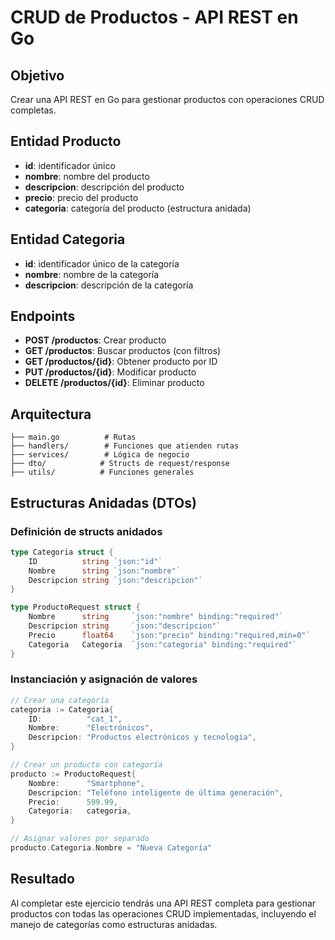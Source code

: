 # CRUD de Productos - API REST en Go

## Objetivo
Crear una API REST en Go para gestionar productos con operaciones CRUD completas.

## Entidad Producto
- **id**: identificador único
- **nombre**: nombre del producto
- **descripcion**: descripción del producto
- **precio**: precio del producto
- **categoria**: categoría del producto (estructura anidada)

## Entidad Categoria
- **id**: identificador único de la categoría
- **nombre**: nombre de la categoría
- **descripcion**: descripción de la categoría

## Endpoints
- **POST /productos**: Crear producto
- **GET /productos**: Buscar productos (con filtros)
- **GET /productos/{id}**: Obtener producto por ID
- **PUT /productos/{id}**: Modificar producto
- **DELETE /productos/{id}**: Eliminar producto

## Arquitectura
```
├── main.go          # Rutas
├── handlers/        # Funciones que atienden rutas
├── services/        # Lógica de negocio
├── dto/            # Structs de request/response
├── utils/          # Funciones generales
```

## Estructuras Anidadas (DTOs)

### Definición de structs anidados
```go
type Categoria struct {
    ID          string `json:"id"`
    Nombre      string `json:"nombre"`
    Descripcion string `json:"descripcion"`
}

type ProductoRequest struct {
    Nombre      string     `json:"nombre" binding:"required"`
    Descripcion string     `json:"descripcion"`
    Precio      float64    `json:"precio" binding:"required,min=0"`
    Categoria   Categoria  `json:"categoria" binding:"required"`
}
```

### Instanciación y asignación de valores
```go
// Crear una categoría
categoria := Categoria{
    ID:          "cat_1",
    Nombre:      "Electrónicos",
    Descripcion: "Productos electrónicos y tecnología",
}

// Crear un producto con categoría
producto := ProductoRequest{
    Nombre:      "Smartphone",
    Descripcion: "Teléfono inteligente de última generación",
    Precio:      599.99,
    Categoria:   categoria,
}

// Asignar valores por separado
producto.Categoria.Nombre = "Nueva Categoría"
```

## Resultado
Al completar este ejercicio tendrás una API REST completa para gestionar productos con todas las operaciones CRUD implementadas, incluyendo el manejo de categorías como estructuras anidadas.
